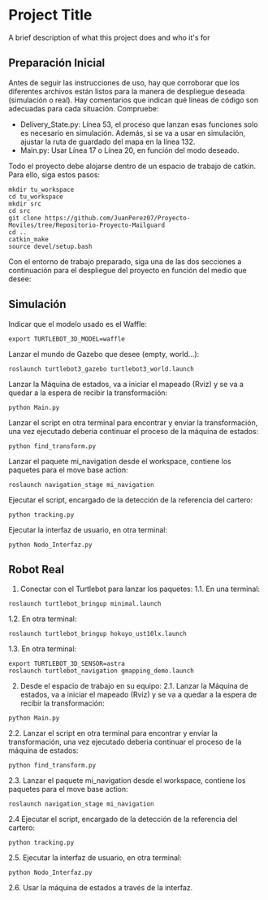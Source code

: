 
# Project Title

A brief description of what this project does and who it's for


## Preparación Inicial

Antes de seguir las instrucciones de uso, hay que corroborar que los diferentes archivos están listos para
la manera de despliegue deseada (simulación o real). Hay comentarios que indican qué líneas de código
son adecuadas para cada situación. Compruebe:

- Delivery_State.py: Línea 53, el proceso que lanzan esas funciones solo es necesario en simulación. Además, si se va a usar en simulación, ajustar la ruta de guardado del mapa en la línea 132.
- Main.py: Usar Línea 17 o Línea 20, en función del modo deseado.

Todo el proyecto debe alojarse dentro de un espacio de trabajo de catkin. Para ello, siga estos pasos:
```
mkdir tu_workspace
cd tu_workspace
mkdir src
cd src
git clone https://github.com/JuanPerez07/Proyecto-Moviles/tree/Repositorio-Proyecto-Mailguard
cd ..
catkin_make
source devel/setup.bash 
```

Con el entorno de trabajo preparado, siga una de las dos secciones a continuación para el despliegue del
proyecto en función del medio que desee:

## Simulación

Indicar que el modelo usado es el Waffle:

```export TURTLEBOT_3D_MODEL=waffle```

Lanzar el mundo de Gazebo que desee (empty, world...):

```roslaunch turtlebot3_gazebo turtlebot3_world.launch```

Lanzar la Máquina de estados, va a iniciar el mapeado (Rviz) y se va a quedar a la espera de recibir la transformación:

```python Main.py```

Lanzar el script en otra terminal para encontrar y enviar la transformación, una vez ejecutado deberia continuar el proceso de la máquina de estados:

```python find_transform.py```

Lanzar el paquete mi_navigation desde el workspace, contiene los paquetes para el move base action:

```roslaunch navigation_stage mi_navigation```

Ejecutar el script, encargado de la detección de la referencia del cartero:

```python tracking.py```

Ejecutar la interfaz de usuario, en otra terminal:

```python Nodo_Interfaz.py```


## Robot Real
1. Conectar con el Turtlebot para lanzar los paquetes:
1.1. En una terminal:

```roslaunch turtlebot_bringup minimal.launch```

1.2. En otra terminal:

```roslaunch turtlebot_bringup hokuyo_ust10lx.launch```

1.3. En otra terminal:

```
export TURTLEBOT_3D_SENSOR=astra
roslaunch turtlebot_navigation gmapping_demo.launch
```

2. Desde el espacio de trabajo en su equipo:
2.1. Lanzar la Máquina de estados, va a iniciar el mapeado (Rviz) y se va a quedar a la espera de recibir la transformación:

```python Main.py```

2.2. Lanzar el script en otra terminal para encontrar y enviar la transformación, una vez ejecutado deberia continuar el proceso de la máquina de estados:

```python find_transform.py```

2.3. Lanzar el paquete mi_navigation desde el workspace, contiene los paquetes para el move base action:

```roslaunch navigation_stage mi_navigation```

2.4 Ejecutar el script, encargado de la detección de la referencia del cartero:

```python tracking.py```

2.5. Ejecutar la interfaz de usuario, en otra terminal:

```python Nodo_Interfaz.py```

2.6. Usar la máquina de estados a través de la interfaz.
